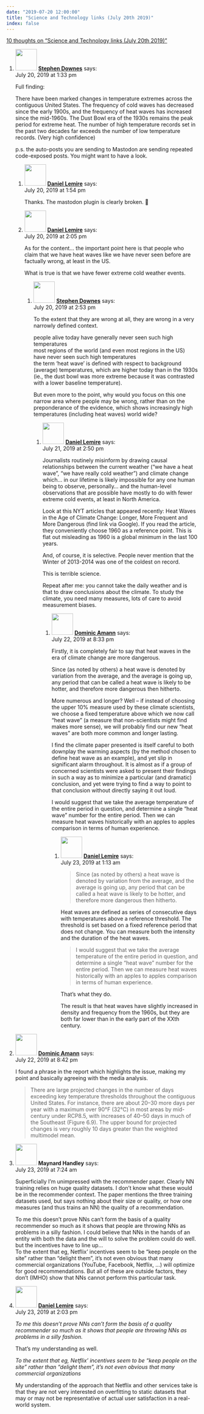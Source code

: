```yaml
---
date: "2019-07-20 12:00:00"
title: "Science and Technology links (July 20th 2019)"
index: false
---
```


[10 thoughts on &ldquo;Science and Technology links (July 20th 2019)&rdquo;](/lemire/blog/2019/07-20-science-and-technology-links-july-20th-2019)

<ol class="comment-list">
<li id="comment-419233" class="comment even thread-even depth-1 parent">
<div class="comment-author vcard">
<img alt src="https://secure.gravatar.com/avatar/4611f83b6c5b6360f5f75084e9ee1919?s=56&#038;d=mm&#038;r=g" srcset="https://secure.gravatar.com/avatar/4611f83b6c5b6360f5f75084e9ee1919?s=112&#038;d=mm&#038;r=g 2x" class="avatar avatar-56 photo" height="56" width="56" decoding="async" /> <b class="fn"><a href="https://www.downes.ca" class="url" rel="ugc external nofollow">Stephen Downes</a></b> <span class="says">says:</span> </div>
<div class="comment-metadata"><time datetime="2019-07-20T13:33:30+00:00">July 20, 2019 at 1:33 pm</time></a> </div>
<div class="comment-content">
<p>Full finding:</p>
<p>There have been marked changes in temperature extremes across the contiguous United States. The frequency of cold waves has decreased since the early 1900s, and the frequency of heat waves has increased since the mid-1960s. The Dust Bowl era of the 1930s remains the peak period for extreme heat. The number of high temperature records set in the past two decades far exceeds the number of low temperature records. (Very high confidence)</p>
<p>p.s. the auto-posts you are sending to Mastodon are sending repeated code-exposed posts. You might want to have a look.</p>
</div>
<ol class="children">
<li id="comment-419235" class="comment byuser comment-author-lemire bypostauthor odd alt depth-2">
<div class="comment-author vcard">
<img alt src="https://secure.gravatar.com/avatar/2ca999bef9535950f5b84281a4dab006?s=56&#038;d=mm&#038;r=g" srcset="https://secure.gravatar.com/avatar/2ca999bef9535950f5b84281a4dab006?s=112&#038;d=mm&#038;r=g 2x" class="avatar avatar-56 photo" height="56" width="56" decoding="async" /> <b class="fn"><a href="https://lemire.me/en/" class="url" rel="ugc">Daniel Lemire</a></b> <span class="says">says:</span> </div>
<div class="comment-metadata"><time datetime="2019-07-20T13:54:57+00:00">July 20, 2019 at 1:54 pm</time></a> </div>
<div class="comment-content">
<p>Thanks. The mastodon plugin is clearly broken. 🙁</p>
</div>
</li>
<li id="comment-419236" class="comment byuser comment-author-lemire bypostauthor even depth-2 parent">
<div class="comment-author vcard">
<img alt src="https://secure.gravatar.com/avatar/2ca999bef9535950f5b84281a4dab006?s=56&#038;d=mm&#038;r=g" srcset="https://secure.gravatar.com/avatar/2ca999bef9535950f5b84281a4dab006?s=112&#038;d=mm&#038;r=g 2x" class="avatar avatar-56 photo" height="56" width="56" loading="lazy" decoding="async" /> <b class="fn"><a href="https://lemire.me/en/" class="url" rel="ugc">Daniel Lemire</a></b> <span class="says">says:</span> </div>
<div class="comment-metadata"><time datetime="2019-07-20T14:05:00+00:00">July 20, 2019 at 2:05 pm</time></a> </div>
<div class="comment-content">
<p>As for the content&#8230; the important point here is that people who claim that we have heat waves like we have never seen before are factually wrong, at least in the US.</p>
<p>What is true is that we have fewer extreme cold weather events.</p>
</div>
<ol class="children">
<li id="comment-419237" class="comment odd alt depth-3 parent">
<div class="comment-author vcard">
<img alt src="https://secure.gravatar.com/avatar/4611f83b6c5b6360f5f75084e9ee1919?s=56&#038;d=mm&#038;r=g" srcset="https://secure.gravatar.com/avatar/4611f83b6c5b6360f5f75084e9ee1919?s=112&#038;d=mm&#038;r=g 2x" class="avatar avatar-56 photo" height="56" width="56" loading="lazy" decoding="async" /> <b class="fn"><a href="https://www.downes.ca" class="url" rel="ugc external nofollow">Stephen Downes</a></b> <span class="says">says:</span> </div>
<div class="comment-metadata"><time datetime="2019-07-20T14:53:19+00:00">July 20, 2019 at 2:53 pm</time></a> </div>
<div class="comment-content">
<p>To the extent that they are wrong at all, they are wrong in a very narrowly defined context.</p>
<p>people alive today have generally never seen such high temperatures<br/>
most regions of the world (and even most regions in the US) have never seen such high temperatures<br/>
the term &lsquo;heat wave&rsquo; is defined with respect to background (average) temperatures, which are higher today than in the 1930s (ie., the dust bowl was more extreme because it was contrasted with a lower baseline temperature).</p>
<p>But even more to the point, why would you focus on this one narrow area where people may be wrong, rather than on the preponderance of the evidence, which shows increasingly high temperatures (including heat waves) world wide?</p>
</div>
<ol class="children">
<li id="comment-419398" class="comment byuser comment-author-lemire bypostauthor even depth-4 parent">
<div class="comment-author vcard">
<img alt src="https://secure.gravatar.com/avatar/2ca999bef9535950f5b84281a4dab006?s=56&#038;d=mm&#038;r=g" srcset="https://secure.gravatar.com/avatar/2ca999bef9535950f5b84281a4dab006?s=112&#038;d=mm&#038;r=g 2x" class="avatar avatar-56 photo" height="56" width="56" loading="lazy" decoding="async" /> <b class="fn"><a href="https://lemire.me/en/" class="url" rel="ugc">Daniel Lemire</a></b> <span class="says">says:</span> </div>
<div class="comment-metadata"><time datetime="2019-07-21T14:50:51+00:00">July 21, 2019 at 2:50 pm</time></a> </div>
<div class="comment-content">
<p>Journalists routinely misinform by drawing causal relationships between the current weather (&ldquo;we have a heat wave&rdquo;, &ldquo;we have really cold weather&rdquo;) and climate change which&#8230; in our lifetime is likely impossible for any one human being to observe, personally&#8230; and the human-level observations that are possible have mostly to do with fewer extreme cold events, at least in North America.</p>
<p>Look at this NYT articles that appeared recently: Heat Waves in the Age of Climate Change: Longer, More Frequent and More Dangerous (find link via Google). If you read the article, they conveniently choose 1960 as a reference point. This is flat out misleading as 1960 is a global minimum in the last 100 years.</p>
<p>And, of course, it is selective. People never mention that the Winter of 2013-2014 was one of the coldest on record.</p>
<p>This is terrible science.</p>
<p>Repeat after me: you cannot take the daily weather and is that to draw conclusions about the climate. To study the climate, you need many measures, lots of care to avoid measurement biases.</p>
</div>
<ol class="children">
<li id="comment-419553" class="comment odd alt depth-5 parent">
<div class="comment-author vcard">
<img alt src="https://secure.gravatar.com/avatar/1b5f40ec7c1e07935001188ea498d188?s=56&#038;d=mm&#038;r=g" srcset="https://secure.gravatar.com/avatar/1b5f40ec7c1e07935001188ea498d188?s=112&#038;d=mm&#038;r=g 2x" class="avatar avatar-56 photo" height="56" width="56" loading="lazy" decoding="async" /> <b class="fn"><a href="https://blog.lbs.ca/farming" class="url" rel="ugc external nofollow">Dominic Amann</a></b> <span class="says">says:</span> </div>
<div class="comment-metadata"><time datetime="2019-07-22T20:33:59+00:00">July 22, 2019 at 8:33 pm</time></a> </div>
<div class="comment-content">
<p>Firstly, it is completely fair to say that heat waves in the era of climate change are more dangerous.</p>
<p>Since (as noted by others) a heat wave is denoted by variation from the average, and the average is going up, any period that can be called a heat wave is likely to be hotter, and therefore more dangerous then hitherto.</p>
<p>More numerous and longer? Well &#8211; if instead of choosing the upper 10% measure used by these climate scientists, we choose a fixed temperature above which we now call &ldquo;heat wave&rdquo; (a measure that non-scientists might find makes more sense), we will probably find our new &ldquo;heat waves&rdquo; are both more common and longer lasting.</p>
<p>I find the climate paper presented is itself careful to both downplay the warming aspects (by the method chosen to define heat wave as an example), and yet slip in significant alarm throughout. It is almost as if a group of concerned scientists were asked to present their findings in such a way as to minimize a particular (and dramatic) conclusion, and yet were trying to find a way to point to that conclusion without directly saying it out loud.</p>
<p>I would suggest that we take the average temperature of the entire period in question, and determine a single &ldquo;heat wave&rdquo; number for the entire period. Then we can measure heat waves historically with an apples to apples comparison in terms of human experience.</p>
</div>
<ol class="children">
<li id="comment-419585" class="comment byuser comment-author-lemire bypostauthor even depth-6">
<div class="comment-author vcard">
<img alt src="https://secure.gravatar.com/avatar/2ca999bef9535950f5b84281a4dab006?s=56&#038;d=mm&#038;r=g" srcset="https://secure.gravatar.com/avatar/2ca999bef9535950f5b84281a4dab006?s=112&#038;d=mm&#038;r=g 2x" class="avatar avatar-56 photo" height="56" width="56" loading="lazy" decoding="async" /> <b class="fn"><a href="https://lemire.me/en/" class="url" rel="ugc">Daniel Lemire</a></b> <span class="says">says:</span> </div>
<div class="comment-metadata"><time datetime="2019-07-23T01:13:58+00:00">July 23, 2019 at 1:13 am</time></a> </div>
<div class="comment-content">
<blockquote><p>Since (as noted by others) a heat wave is denoted by variation from the average, and the average is going up, any period that can be called a heat wave is likely to be hotter, and therefore more dangerous then hitherto.</p></blockquote>
<p>Heat waves are defined as series of consecutive days with temperatures above a reference threshold. The threshold is set based on a fixed reference period that does not change. You can measure both the intensity and the duration of the heat waves.</p>
<blockquote><p>I would suggest that we take the average temperature of the entire period in question, and determine a single “heat wave” number for the entire period. Then we can measure heat waves historically with an apples to apples comparison in terms of human experience.</p></blockquote>
<p>That&rsquo;s what they do.</p>
<p>The result is that heat waves have slightly increased in density and frequency from the 1960s, but they are both far lower than in the early part of the XXth century.</p>
</div>
</li>
</ol>
</li>
</ol>
</li>
</ol>
</li>
</ol>
</li>
</ol>
</li>
<li id="comment-419555" class="comment odd alt thread-odd thread-alt depth-1">
<div class="comment-author vcard">
<img alt src="https://secure.gravatar.com/avatar/1b5f40ec7c1e07935001188ea498d188?s=56&#038;d=mm&#038;r=g" srcset="https://secure.gravatar.com/avatar/1b5f40ec7c1e07935001188ea498d188?s=112&#038;d=mm&#038;r=g 2x" class="avatar avatar-56 photo" height="56" width="56" loading="lazy" decoding="async" /> <b class="fn"><a href="https://blog.lbs.ca/farming" class="url" rel="ugc external nofollow">Dominic Amann</a></b> <span class="says">says:</span> </div>
<div class="comment-metadata"><time datetime="2019-07-22T20:42:50+00:00">July 22, 2019 at 8:42 pm</time></a> </div>
<div class="comment-content">
<p>I found a phrase in the report which highlights the issue, making my point and basically agreeing with the media analysis.</p>
<blockquote><p>
There are large projected changes in the number of days exceeding key temperature thresholds throughout the contiguous United States. For instance, there are about 20–30 more days per year with a maximum over 90°F (32°C) in most areas by mid-century under RCP8.5, with increases of 40–50 days in much of the Southeast (Figure 6.9). The upper bound for projected changes is very roughly 10 days greater than the weighted multimodel mean.
</p></blockquote>
</div>
</li>
<li id="comment-419624" class="comment even thread-even depth-1">
<div class="comment-author vcard">
<img alt src="https://secure.gravatar.com/avatar/e6874da859bb0b7598340709b6361a77?s=56&#038;d=mm&#038;r=g" srcset="https://secure.gravatar.com/avatar/e6874da859bb0b7598340709b6361a77?s=112&#038;d=mm&#038;r=g 2x" class="avatar avatar-56 photo" height="56" width="56" loading="lazy" decoding="async" /> <b class="fn">Maynard Handley</b> <span class="says">says:</span> </div>
<div class="comment-metadata"><time datetime="2019-07-23T07:24:09+00:00">July 23, 2019 at 7:24 am</time></a> </div>
<div class="comment-content">
<p>Superficially I’m unimpressed with the recommender paper. Clearly NN training relies on huge quality datasets. I don’t know what these would be in the recommender context. The paper mentions the three training datasets used, but says nothing about their size or quality, or how one measures (and thus trains an NN) the quality of a recommendation.</p>
<p>To me this doesn’t prove NNs can’t form the basis of a quality recommender so much as it shows that people are throwing NNs as problems in a silly fashion. I could believe that NNs in the hands of an entity with both the data and the will to solve the problem could do well. but the incentives have to line up&#8230;<br/>
To the extent that eg, Netflix’ incentives seem to be “keep people on the site” rather than “delight them”, it’s not even obvious that many commercial organizations (YouTube, Facebook, Netflix, &#8230;) will optimize for good recommendations. But all of these are outside factors, they don’t (IMHO) show that NNs cannot perform this particular task.</p>
</div>
</li>
<li id="comment-419660" class="comment byuser comment-author-lemire bypostauthor odd alt thread-odd thread-alt depth-1">
<div class="comment-author vcard">
<img alt src="https://secure.gravatar.com/avatar/2ca999bef9535950f5b84281a4dab006?s=56&#038;d=mm&#038;r=g" srcset="https://secure.gravatar.com/avatar/2ca999bef9535950f5b84281a4dab006?s=112&#038;d=mm&#038;r=g 2x" class="avatar avatar-56 photo" height="56" width="56" loading="lazy" decoding="async" /> <b class="fn"><a href="https://lemire.me/en/" class="url" rel="ugc">Daniel Lemire</a></b> <span class="says">says:</span> </div>
<div class="comment-metadata"><time datetime="2019-07-23T14:03:34+00:00">July 23, 2019 at 2:03 pm</time></a> </div>
<div class="comment-content">
<p><em>To me this doesn’t prove NNs can’t form the basis of a quality recommender so much as it shows that people are throwing NNs as problems in a silly fashion.</em></p>
<p>That&rsquo;s my understanding as well.</p>
<p><em>To the extent that eg, Netflix’ incentives seem to be “keep people on the site” rather than “delight them”, it’s not even obvious that many commercial organizations</em></p>
<p>My understanding of the approach that Netflix and other services take is that they are not very interested on overfitting to static datasets that may or may not be representative of actual user satisfaction in a real-world system.</p>
</div>
</li>
</ol>
